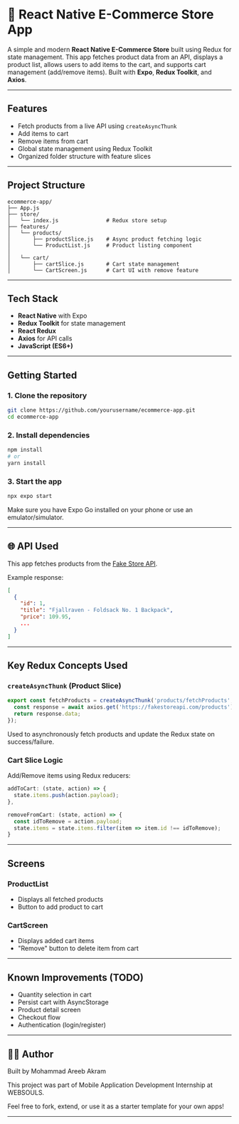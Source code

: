 # 🛒 React Native E-Commerce Store App

A simple and modern **React Native E-Commerce Store** built using Redux for state management. This app fetches product data from an API, displays a product list, allows users to add items to the cart, and supports cart management (add/remove items). Built with **Expo**, **Redux Toolkit**, and **Axios**. 

---

## Features

- Fetch products from a live API using `createAsyncThunk`
- Add items to cart
- Remove items from cart
- Global state management using Redux Toolkit
- Organized folder structure with feature slices

---

## Project Structure

```
ecommerce-app/
├── App.js
├── store/
│   └── index.js               # Redux store setup
├── features/
│   └── products/
│       ├── productSlice.js    # Async product fetching logic
│       └── ProductList.js     # Product listing component
│
│   └── cart/
│       ├── cartSlice.js       # Cart state management
│       └── CartScreen.js      # Cart UI with remove feature
```

---

## Tech Stack

- **React Native** with Expo
- **Redux Toolkit** for state management
- **React Redux**
- **Axios** for API calls
- **JavaScript (ES6+)**

---

## Getting Started

### 1. Clone the repository

```bash
git clone https://github.com/yourusername/ecommerce-app.git
cd ecommerce-app
```

### 2. Install dependencies

```bash
npm install
# or
yarn install
```

### 3. Start the app

```bash
npx expo start
```

Make sure you have Expo Go installed on your phone or use an emulator/simulator.

---

## 🌐 API Used

This app fetches products from the [Fake Store API](https://fakestoreapi.com/products).

Example response:
```json
[
  {
    "id": 1,
    "title": "Fjallraven - Foldsack No. 1 Backpack",
    "price": 109.95,
    ...
  }
]
```

---

## Key Redux Concepts Used

### `createAsyncThunk` (Product Slice)

```js
export const fetchProducts = createAsyncThunk('products/fetchProducts', async () => {
  const response = await axios.get('https://fakestoreapi.com/products');
  return response.data;
});
```

Used to asynchronously fetch products and update the Redux state on success/failure.

### Cart Slice Logic

Add/Remove items using Redux reducers:
```js
addToCart: (state, action) => {
  state.items.push(action.payload);
},

removeFromCart: (state, action) => {
  const idToRemove = action.payload;
  state.items = state.items.filter(item => item.id !== idToRemove);
}
```

---

## Screens

### ProductList

- Displays all fetched products
- Button to add product to cart

### CartScreen

- Displays added cart items
- "Remove" button to delete item from cart

---

## Known Improvements (TODO)

- Quantity selection in cart
- Persist cart with AsyncStorage
- Product detail screen
- Checkout flow
- Authentication (login/register)

---

## 👨‍💻 Author

Built by Mohammad Areeb Akram

This project was part of Mobile Application Development Internship at WEBSOULS.

Feel free to fork, extend, or use it as a starter template for your own apps!

---

